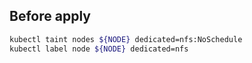 ## Before apply

```bash
kubectl taint nodes ${NODE} dedicated=nfs:NoSchedule
kubectl label node ${NODE} dedicated=nfs
```